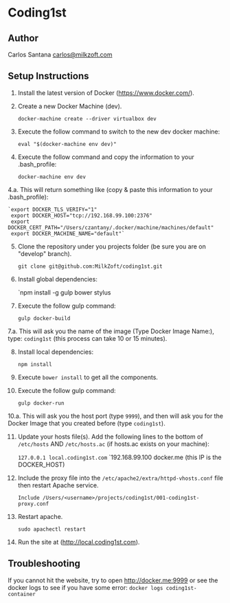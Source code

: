 # Coding1st

## Author

Carlos Santana <carlos@milkzoft.com>

## Setup Instructions

1. Install the latest version of Docker (<https://www.docker.com/>).

2. Create a new Docker Machine (dev).

    `docker-machine create --driver virtualbox dev`
  
3. Execute the follow command to switch to the new dev docker machine:

    `eval "$(docker-machine env dev)"`

4. Execute the follow command and copy the information to your .bash_profile:

    `docker-machine env dev`

4.a. This will return something like (copy & paste this information to your .bash_profile):

    `export DOCKER_TLS_VERIFY="1"
     export DOCKER_HOST="tcp://192.168.99.100:2376"
     export DOCKER_CERT_PATH="/Users/czantany/.docker/machine/machines/default"
     export DOCKER_MACHINE_NAME="default"`

5. Clone the repository under you projects folder (be sure you are on "develop" branch).

    `git clone git@github.com:MilkZoft/coding1st.git`

6. Install global dependencies:

    `npm install -g gulp bower stylus

7. Execute the follow gulp command:

    `gulp docker-build`

7.a. This will ask you the name of the image (Type Docker Image Name:), type: `coding1st` (this process can take 10 or 15 minutes).

8. Install local dependencies:
  
    `npm install`

9. Execute `bower install` to get all the components.

10. Execute the follow gulp command:

    `gulp docker-run`

10.a. This will ask you the host port (type `9999`), and then will ask you for the Docker Image that you created before (type `coding1st`).

11. Update your hosts file(s). Add the following lines to the bottom of `/etc/hosts` AND `/etc/hosts.ac` (if hosts.ac exists on your machine):

    `127.0.0.1 local.coding1st.com`
    `192.168.99.100 docker.me (this IP is the DOCKER_HOST)

12. Include the proxy file into the `/etc/apache2/extra/httpd-vhosts.conf` file then restart Apache service.

    `Include /Users/<username>/projects/coding1st/001-coding1st-proxy.conf`

13. Restart apache.

    `sudo apachectl restart`

14. Run the site at (<http://local.coding1st.com>).

## Troubleshooting

If you cannot hit the website, try to open http://docker.me:9999 or see the docker logs to see if you have some error: `docker logs coding1st-container`
